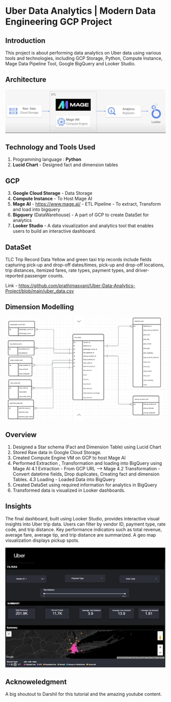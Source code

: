 # Uber Data Analytics | Modern Data Engineering GCP Project

## Introduction
This project is about performing data analytics on Uber data using various tools and technologies, including GCP Storage, Python, Compute Instance, Mage Data Pipeline Tool, Google BigQuery and Looker Studio.

## Architecture
![Architecture](Pipeline_Architecture.PNG)

## Technology and Tools Used

1. Programming language : **Python** 
2. **Lucid Chart** - Designed fact and dimension tables

GCP
---
3. **Google Cloud Storage** - Data Storage
4. **Compute Instance** - To Host Mage AI
5.  **Mage AI** - https://www.mage.ai/ - ETL Pipeline - To extract, Transform and load into bigquery
6. **Bigquery** (DataWarehouse) - A part of GCP to create DataSet for analytics 
7. **Looker Studio** - A data visualization and analytics tool that enables users to build an interactive dashboard.

## DataSet

TLC Trip Record Data Yellow and green taxi trip records include fields capturing pick-up and drop-off dates/times, pick-up and drop-off locations, trip distances, itemized fares, rate types, payment types, and driver-reported passenger counts.

Link - https://github.com/prathimasvani/Uber-Data-Analytics-Project/blob/main/uber_data.csv

## Dimension Modelling

![DataModel](Dimension_Modelling.PNG)

## Overview

1. Designed a Star schema (Fact and Dimension Table) using Lucid Chart
2. Stored Raw data in Google Cloud Storage.
3. Created Compute Engine VM on GCP to host Mage AI
4. Performed Extraction , Transformation and loading into BigQuery using Mage AI
    4.1 Extraction - From GCP URL --> Mage
    4.2 Transformation - Convert datetime fields, Drop duplicates, Creating fact and dimension Tables.
    4.3 Loading - Loaded Data into BigQuery
5. Created DataSet using required information for analytics in BigQuery   
6. Transformed data is visualized in Looker dashboards.

## Insights

The final dashboard, built using Looker Studio, provides interactive visual insights into Uber trip data. Users can filter by vendor ID, payment type, rate code, and trip distance. Key performance indicators such as total revenue, average fare, average tip, and trip distance are summarized. A geo map visualization displays pickup spots.

![Dashboard](Uber_Analytics_Looker_Dashboard.png)




## Acknoweledgment

A big shoutout to Darshil for this tutorial and the amazing youtube content.
